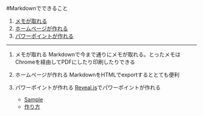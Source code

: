 #Markdownでできること

1. [メモが取れる](#sec1)
2. [ホームページが作れる](#sec2)
3. [パワーポイントが作れる](#sec3)

***

1. <a id="#sec1"></a>メモが取れる
Markdownで今まで通りにメモが取れる。とったメモはChromeを経由してPDFにしたり印刷したりできる  

2. <a id="#sec2"></a>ホームページが作れる
MarkdownをHTMLでexportするととても便利  

3. <a id="#sec3"></a>パワーポイントが作れる
[Reveal.js](https://github.com/hakimel/reveal.js)でパワーポイントが作れる  
	- [Sample](http://lab.hakim.se/reveal-js/#/)  
	- [作り方](http://qiita.com/qt6hy/items/a8213db72462c1c46ae9)  